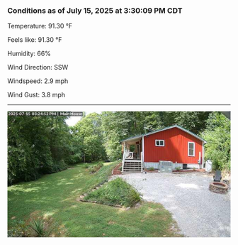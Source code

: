 ### Conditions as of July 15, 2025 at 3:30:09 PM CDT 

Temperature: 91.30 &deg;F

Feels like: 91.30 &deg;F

Humidity: 66%

Wind Direction: SSW

Windspeed: 2.9 mph

Wind Gust: 3.8 mph

---

<img src="./images/latest.jpeg"/>

